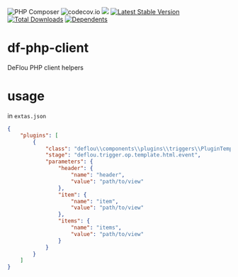 ![PHP Composer](https://github.com/jeyroik/df-php-client/workflows/PHP%20Composer/badge.svg?branch=master)
![codecov.io](https://codecov.io/gh/jeyroik/df-php-client/coverage.svg?branch=master)
<a href="https://codeclimate.com/github/jeyroik/df-php-client/maintainability"><img src="https://api.codeclimate.com/v1/badges/ac3ed16a4751f8d40b1a/maintainability" /></a>
[![Latest Stable Version](https://poser.pugx.org/jeyroik/df-php-client/v)](//packagist.org/packages/jeyroik/df-php-client)
[![Total Downloads](https://poser.pugx.org/jeyroik/df-php-client/downloads)](//packagist.org/packages/jeyroik/df-php-client)
[![Dependents](https://poser.pugx.org/jeyroik/df-php-client/dependents)](//packagist.org/packages/jeyroik/df-php-client)


# df-php-client

DeFlou PHP client helpers

# usage

in `extas.json`

```json
{
    "plugins": [
        {
            "class": "deflou\\components\\plugins\\triggers\\PluginTemplateHtmlEvent",
            "stage": "deflou.trigger.op.template.html.event",
            "parameters": {
                "header": {
                    "name": "header",
                    "value": "path/to/view"
                },
                "item": {
                    "name": "item",
                    "value": "path/to/view"
                },
                "items": {
                    "name": "items",
                    "value": "path/to/view"
                }
            }
        }
    ]
}
```
